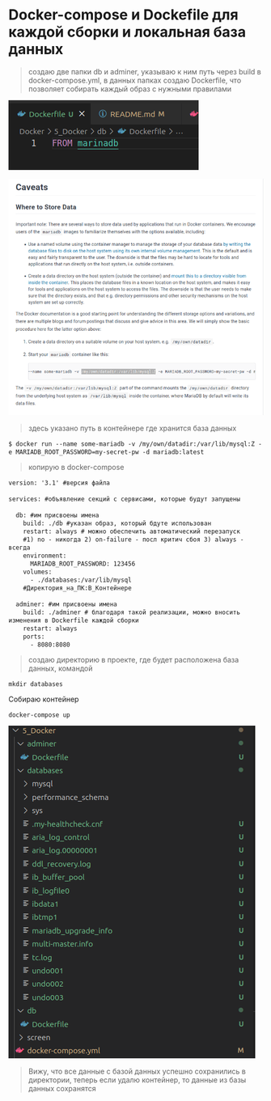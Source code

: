 #  Docker-compose  и Dockefile для каждой сборки и локальная база данных

> создаю две папки db и adminer, указываю к ним путь через build в docker-compose.yml, в данных папках создаю Dockerfile, что позволяет собирать каждый образ с нужными правилами

![alt text](./screen/image-2.png)


![alt text](./screen/image.png)
> здесь указано путь в контейнере где хранится база данных
```
$ docker run --name some-mariadb -v /my/own/datadir:/var/lib/mysql:Z -e MARIADB_ROOT_PASSWORD=my-secret-pw -d mariadb:latest
```
> копирую в docker-compose
```
version: '3.1' #версия файла

services: #объявление секций с сервисами, которые будут запущены

  db: #им присвоены имена
    build: ./db #указан образ, который бдуте использован
    restart: always # можно обеспечить автоматический перезапуск 
    #1) no - никогда 2) on-failure - посл критич сбоя 3) always - всегда
    environment:
      MARIADB_ROOT_PASSWORD: 123456
    volumes:
      - ./databases:/var/lib/mysql
    #Директория_на_ПК:В_Контейнере

  adminer: #им присвоены имена
    build: ./adminer # благодаря такой реализации, можно вносить изменения в Dockerfile каждой сборки
    restart: always
    ports:
      - 8080:8080
```

> создаю директорию в проекте, где будет расположена база данных, командой
```
mkdir databases
```

Собираю контейнер
```
docker-compose up
```
![alt text](./screen/image-1.png)
> Вижу, что все данные с базой данных успешно сохранились в директории, теперь если удалю контейнер, то данные из базы данных сохранятся
